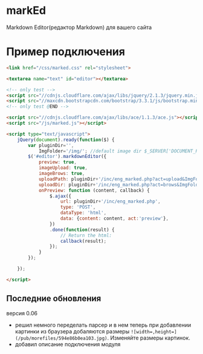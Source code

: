 # markEd
Markdown Editor(редактор Markdown) для вашего сайта


# Пример подключения

```html
<link href="/css/marked.css" rel="stylesheet">

<textarea name="text" id="editor"></textarea>

<!-- only test -->
<script src="//cdnjs.cloudflare.com/ajax/libs/jquery/2.1.3/jquery.min.js"></script>
<script src="//maxcdn.bootstrapcdn.com/bootstrap/3.3.1/js/bootstrap.min.js"></script>
<!-- only test @END -->

<script src="//cdnjs.cloudflare.com/ajax/libs/ace/1.1.3/ace.js"></script>
<script src="/js/marked.js"></script>

<script type="text/javascript">
	jQuery(document).ready(function($) {
		var pluginDir='',
			ImgFolder='/img/'; //default image dir $_SERVER['DOCUMENT_ROOT'].'/img/';
		$('#editor').markdownEditor({
			preview: true,
			imageUpload: true,
			imageBrows: true, 
			uploadPath: pluginDir+'/inc/eng_marked.php?act=upload&ImgFolder='+ImgFolder,
			uploadDir: pluginDir+'/inc/eng_marked.php?act=brows&ImgFolder='+ImgFolder,
			onPreview: function (content, callback) {
				$.ajax({
					url: pluginDir+'/inc/eng_marked.php',
					type: 'POST',
					dataType: 'html',
					data: {content: content, act:'preview'},
				})
				.done(function(result) {
					// Return the html:
					callback(result);
				});
			}
		});

	});

</script>
```

## Последние обновления

версия 0.06
- решил немного переделать парсер и в нем теперь при добавлении картинки из браузера добаляются размеры `![width=,height=](/pub/morefiles/594e86b0ea103.jpg)`. Изменяйте размеры картинок.
- добавил описание подключения модуля
